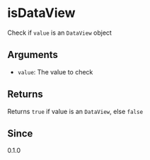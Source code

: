# isDataView

Check if `value` is an `DataView` object

## Arguments

- `value`: The value to check

## Returns

Returns `true` if value is an `DataView`, else `false`

## Since

0.1.0
